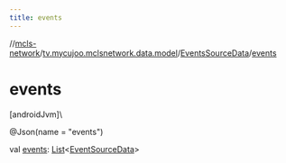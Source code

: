 ```yaml
---
title: events
---
```

//[mcls-network](../../../index.html)/[tv.mycujoo.mclsnetwork.data.model](../index.html)/[EventsSourceData](index.html)/[events](events.html)



# events



[androidJvm]\




@Json(name = &quot;events&quot;)



val [events](events.html): [List](https://kotlinlang.org/api/latest/jvm/stdlib/kotlin.collections/-list/index.html)&lt;[EventSourceData](../-event-source-data/index.html)&gt;




